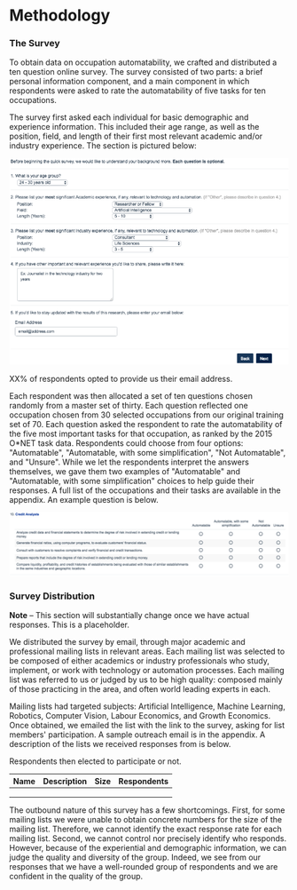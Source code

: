 # Methodology

### The Survey

To obtain data on occupation automatability, we crafted and distributed a ten question online survey. The survey consisted of two parts: a brief personal information component, and a main component in which respondents were asked to rate the automatability of five tasks for ten occupations.

The survey first asked each individual for basic demographic and experience information. This included their age range, as well as the position, field, and length of their first most relevant academic and/or industry experience. The section is pictured below:

![Personal Information Questionnaire](personal_info.png)

XX% of respondents opted to provide us their email address.

Each respondent was then allocated a set of ten questions chosen randomly from a master set of thirty. Each question reflected one occupation chosen from 30 selected occupations from our original training set of 70. Each question asked the respondent to rate the automatability of the five most important tasks for that occupation, as ranked by the 2015 O*NET task data. Respondents could choose from four options: "Automatable", "Automatable, with some simplification", "Not Automatable", and "Unsure". While we let the respondents interpret the answers themselves, we gave them two examples of "Automatable" and "Automatable, with some simplification" choices to help guide their responses. A full list of the occupations and their tasks are available in the appendix. An example question is below.

![An Example Question](sample_question.png)

### Survey Distribution

**Note** – This section will substantially change once we have actual responses. This is a placeholder.

We distributed the survey by email, through major academic and professional mailing lists in relevant areas. Each mailing list was selected to be composed of either academics or industry professionals who study, implement, or work with technology or automation processes. Each mailing list was referred to us or judged by us to be high quality: composed mainly of those practicing in the area, and often world leading experts in each.

Mailing lists had targeted subjects: Artificial Intelligence, Machine Learning, Robotics, Computer Vision, Labour Economics, and Growth Economics. Once obtained, we emailed the list with the link to the survey, asking for list members' participation. A sample outreach email is in the appendix. A description of the lists we received responses from is below.

Respondents then elected to participate or not.

| Name | Description | Size | Respondents |
|---|---|---|---|
|   |   |   |   |
|   |   |   |   |
|   |   |   |   |

The outbound nature of this survey has a few shortcomings. First, for some mailing lists we were unable to obtain concrete numbers for the size of the mailing list. Therefore, we cannot identify the exact response rate for each mailing list. Second, we cannot control nor precisely identify who responds. However, because of the experiential and demographic information, we can judge the quality and diversity of the group. Indeed, we see from our responses that we have a well-rounded group of respondents and we are confident in the quality of the group.

